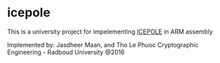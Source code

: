 # icepole
This is a university project for impelementing [ICEPOLE](https://eprint.iacr.org/2014/266.pdf) in ARM assembly

Implemented by: Jasdheer Maan, and Tho Le Phuoc
Cryptographic Engineering - Radboud University
@2016

